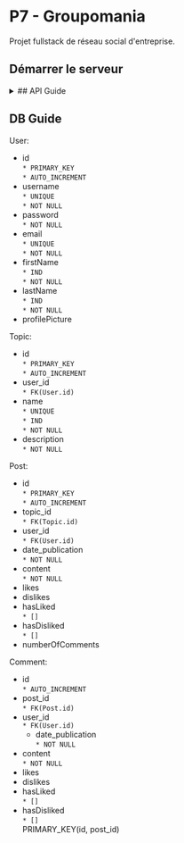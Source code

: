# P7 - Groupomania
Projet fullstack de réseau social d'entreprise. 

## Démarrer le serveur

<details>
<summary>
## API Guide
</summary>
### User
* **POST** /user/signup  
Crée un nouvel utilisateur et l'ajoute à la table User  
  
**req**: {  
  username: string,  
  password: string,  
  email: string,  
  firstName: string,  
  lastName: string  
}  
*exemple*: {  
  username: 'a.dupont',  
  password: '425SFHjs6/',  
  email: 'a.dupont@mail.com',  
  firstName: 'Alain',  
  lastName: 'Dupont'  
}
  
**res**: **200 OK** {  
  message: 'Utilisateur créé'  
}  
*erreurs possibles*:  
`* 400 Bad Request: utilisateur déjà existant`  
`* 400 Bad Request: utilisation de caractères non autorisés`  
  
* **POST** /user/login  
Va chercher l'utilisateur dans la table User, puis retourne un token de session  
  
**req**: {  
  username || email: string,  
  password: string  
}  
*exemple*: {  
  username: 'a.dupont' || email: 'a.dupont@mail.com',  
  password: '425SFHjs6/'  
}  
  
**res**: **200 OK** {  
  userId: number,  
  token: string  
}  
*erreurs possibles*:  
`* 400 Bad Request: utilisateur inexistant`  
`* 400 Bad Request: mot de passe erroné`  
  
* **PUT** /user/:id  
Met à jour les infos de l'utilisateur dans la table User  
  
**req**: {  
  email: string,  
  firstName: string,  
  lastName: string,  
  profilePicture: string  
}  
*exemple*: {  
  email: 'new.mail@mail.com',  
  firstName: 'Georges',  
  lastName: 'Durand',  
  profilePicture: 'https://host.new-pic.jpeg'  
}  
  
**res**: **200 OK** {  
  message: 'Informations mises à jour'  
}  
*erreurs possibles*:  
`* 400 Bad Request: un champ contient des caractères non autorisés`  
  
* **DELETE** /user/delete  
Supprime l'utilisateur de la base de données  
  
**req**: {  
  userId: number,  
  password: string  
}  
*exemple*: {  
  userId: 123,  
  password: '425SFHjs6/'  
}  
  
**res**: **200 OK** {  
  message: 'Utilisateur supprimé'  
}  
*erreurs possibles*:  
`* 400 Bad Request: mot de passe erroné`  
  
### Topic
* **POST** /topic  
Crée un nouveau topic et l'ajoute à la table Topic  
  
**req**: {  
  name: string,  
  description: string  
}  
*exemple*: {  
  name: 'Animaux',  
  description: 'Ce forum concerne les animaux'  
}  
  
**res**: **200 OK** {  
  message: 'Topic créé'  
}  
*erreurs possibles*:  
`* 400 Bad Request: un champ contient des caractères non autorisés`  
`* 400 Bad Request: un champ requis n'est pas rempli`  
  
* **DELETE** /topic/:id  
Supprime un topic de la base de données (possible seulement pour le créateur du topic)  
  
**req**: {  
  id: number,  
  userId: number  
}  
*exemple*: {  
  id: 15,  
  userId: 123  
}  
  
**res**: **200 OK** {  
  message: 'Topic supprimé'  
}  
</details>
  
## DB Guide
User:  
  * id  
  `* PRIMARY_KEY`   
  `* AUTO_INCREMENT`  
  * username  
  `* UNIQUE`  
  `* NOT NULL`    
  * password  
  `* NOT NULL`    
  * email  
  `* UNIQUE`  
  `* NOT NULL`    
  * firstName  
  `* IND`     
  `* NOT NULL`  
  * lastName  
  `* IND`   
  `* NOT NULL`  
  * profilePicture  
  
Topic:  
  * id  
  `* PRIMARY_KEY`   
  `* AUTO_INCREMENT`  
  * user_id  
  `* FK(User.id)`  
  * name  
  `* UNIQUE`  
  `* IND`  
  `* NOT NULL`    
  * description  
  `* NOT NULL`    
  
Post:  
  * id  
  `* PRIMARY_KEY`   
  `* AUTO_INCREMENT`    
  * topic_id  
  `* FK(Topic.id)`    
  * user_id  
  `* FK(User.id)`  
  * date_publication  
  `* NOT NULL`    
  * content  
  `* NOT NULL`   
  * likes  
  * dislikes  
  * hasLiked  
  `* []`    
  * hasDisliked  
  `* []`    
  * numberOfComments  
  
Comment:  
  * id     
  `* AUTO_INCREMENT`  
  * post_id  
  `* FK(Post.id)`    
  * user_id  
  `* FK(User.id)`  
    * date_publication  
  `* NOT NULL`      
  * content  
  `* NOT NULL`    
  * likes  
  * dislikes  
  * hasLiked  
  `* []`    
  * hasDisliked  
  `* []`    
  PRIMARY_KEY(id, post_id)  
